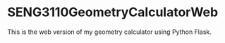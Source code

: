 # SENG3110GeometryCalculatorWeb
This is the web version of my geometry calculator using Python Flask.

